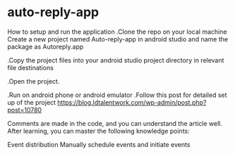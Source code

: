 # auto-reply-app
How to setup and run the application
.Clone the repo on your local machine
Create a new project named Auto-reply-app in android studio and name the package as Autoreply.app

.Copy the project files into your android studio project directory in relevant file destinations 

.Open the project.

.Run on android phone or android emulator
.Follow this post for detailed set up of the project https://blog.ldtalentwork.com/wp-admin/post.php?post=10780

Comments are made in the code, and you can understand the article well. After learning, you can master the following knowledge points:

Event distribution
Manually schedule events and initiate events
